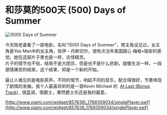 # 和莎莫的500天 (500) Days of Summer


![(500) Days of Summer](https://m.media-amazon.com/images/M/MV5BMTk5MjM4OTU1OV5BMl5BanBnXkFtZTcwODkzNDIzMw@@._V1_FMjpg_UX1000_.jpg)


今天陪老婆看了一部电影，名叫“(500) Days of Summer”，男主角没见过，女主角是Yes Man中的女主角，佐伊・丹斯切尔，很有点当年美国甜心 梅格•瑞安的感觉。她在这部片子里也是一样，古怪精灵。  
片子的情节也不俗，结局不是大团员，但是也不是什么悲剧，就像生活一样，一段感情痛苦的结束，这个结束，却是一个新的开始。  
  
最让人难忘的是电影原声。不同的情节，响起不同的音乐，配合得很好，节奏体现了剧情的发展。我个人最喜欢听的是一首Kevin Michael 的  [At Last (Bonus Track)](http://www.xiami.com/song/1769359034) , 很蓝调，很爵士，果然爵士乐还是我的最爱。  
  
[http://www.xiami.com/widget/857636\_1769359034/singlePlayer.swf](http://www.xiami.com/widget/857636_1769359034/singlePlayer.swf)

